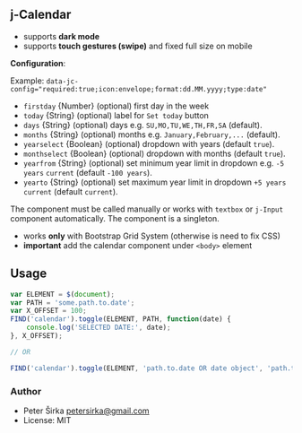 ## j-Calendar

- supports __dark mode__
- supports __touch gestures (swipe)__ and fixed full size on mobile

__Configuration__:

Example: `data-jc-config="required:true;icon:envelope;format:dd.MM.yyyy;type:date"`

- `firstday` {Number} (optional) first day in the week
- `today` {String} (optional) label for `Set today` button
- `days` {String} (optional) days e.g. `SU,MO,TU,WE,TH,FR,SA` (default).
- `months` {String} (optional) months e.g. `January,February,...` (default).
- `yearselect` {Boolean} (optional) dropdown with years (default `true`).
- `monthselect` {Boolean} (optional) dropdown with months (default `true`).
- `yearfrom` {String} (optional) set minimum year limit in dropdown e.g. `-5 years` `current`  (default `-100 years`).
- `yearto` {String} (optional) set maximum year limit in dropdown  `+5 years` `current` (default `current`).

The component must be called manually or works with `textbox` or `j-Input` component automatically. The component is a singleton.

- works __only__ with Bootstrap Grid System (otherwise is need to fix CSS)
- __important__ add the calendar component under `<body>` element

## Usage

```javascript
var ELEMENT = $(document);
var PATH = 'some.path.to.date';
var X_OFFSET = 100;
FIND('calendar').toggle(ELEMENT, PATH, function(date) {
	console.log('SELECTED DATE:', date);
}, X_OFFSET);

// OR

FIND('calendar').toggle(ELEMENT, 'path.to.date OR date object', 'path.to.binding.date');
```

### Author

- Peter Širka <petersirka@gmail.com>
- License: MIT
